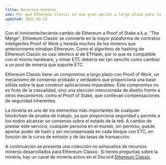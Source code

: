 ```yaml
---
title: Recursos mineros
seo: Por qué Ethereum Classic es una gran opción a largo plazo para la minería de criptomonedas, y una colección de recursos que cubren el hardware, el software y las piscinas de minería.
updated: 2022-02-22
---
```


Con el inminente/reciente cambio de Ethereum a Proof of Stake a.k.a. "The Merge", Ethereum Classic se convierte en la mayor plataforma de contratos inteligentes Proof of Work y hereda muchos de los mineros que anteriormente minaban Ethereum. Como el algoritmo de hashing de Ethereum Classic es casi idéntico al de ETHash, por lo que es compatible con el mismo hardware, y minar ETC debería ser tan sencillo como cambiar a un pool de minería que soporte ETC.

Ethereum Classic tiene un compromiso a largo plazo [](/why-classic/proof-of-work) con Proof of Work, un mecanismo de consenso probado y verdadero que proporciona una base sólida sobre la que construir aplicaciones imparables. Este compromiso no es fruto de la casualidad, sino una elección intencionada de diseño frente a otros mecanismos, como el Proof of Stake, que conllevan compensaciones de seguridad inherentes.

La minería es uno de los elementos más importantes de cualquier blockchain de prueba de trabajo, ya que proporciona seguridad y permite a los nodos alcanzar un consenso sobre el estado de la red. A cambio de prestar este servicio, cualquier persona en el mundo, sin permiso, puede aportar poder de hash y ser recompensada en cada bloque con ETC, en función de la curva de emisión y de las tasas de transacción.

A continuación se presenta una colección no exhaustiva de recursos mineros desarrollados para Ethereum Classic. Si tienes preguntas sobre la minería, hay un canal de minería activo en el Discord [Ethereum Classic](/community/channels).
